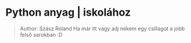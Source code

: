 # Python anyag | iskolához
>Author: Szász Roland
>Ha már itt vagy adj nekem egy csillagot a jobb felső sarokban :D
<!-- 
## ![SMTH]()
Just paste a link here of a photo do you like! 
-->
